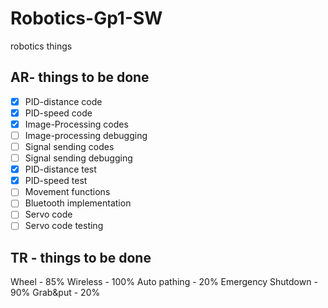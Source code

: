 # Robotics-Gp1-SW
robotics things

## AR- things to be done 
- [x] PID-distance code
- [x] PID-speed code
- [x] Image-Processing codes
- [ ] Image-processing debugging
- [ ] Signal sending codes
- [ ] Signal sending debugging
- [x] PID-distance test
- [x] PID-speed test
- [ ] Movement functions
- [ ] Bluetooth implementation
- [ ] Servo code
- [ ] Servo code testing 

## TR - things to be done 
Wheel                 - 85%
Wireless              - 100%
Auto pathing          - 20%
Emergency Shutdown    - 90%
Grab&put              - 20%
